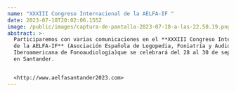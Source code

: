 ```yaml
---
name: "XXXIII Congreso Internacional de la AELFA-IF "
date: 2023-07-18T20:02:06.155Z
image: /public/images/captura-de-pantalla-2023-07-18-a-las-22.50.19.png
abstract: >-
  Participaremos con varias comunicaciones en el **XXXIII Congreso Internacional
  de la AELFA-IF** (Asociación Española de Logopedia, Foniatría y Audiología e
  Iberoamericana de Fonoaudiología)que se celebrará del 28 al 30 de septiembre
  en Santander.


  <http://www.aelfasantander2023.com>
---
```

